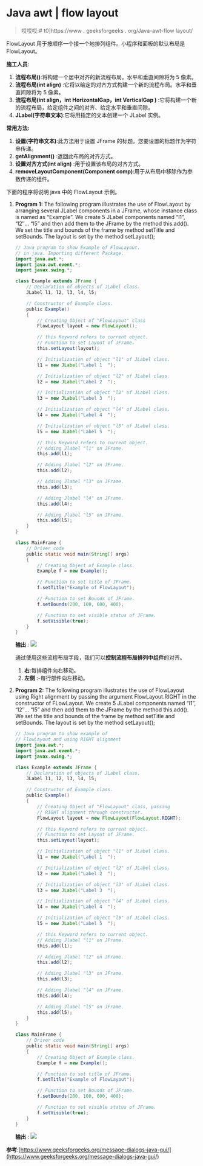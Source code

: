 # Java awt | flow layout

> 哎哎哎:# t0]https://www . geeksforgeeks . org/Java-awt-flow layout/

FlowLayout 用于按顺序一个接一个地排列组件。小程序和面板的默认布局是 FlowLayout。

**施工人员**:

1.  **流程布局()**:将构建一个居中对齐的新流程布局。水平和垂直间隙将为 5 像素。
2.  **流程布局(int align)** :它将以给定的对齐方式构建一个新的流程布局。水平和垂直间隙将为 5 像素。
3.  **流程布局(int align，int HorizontalGap，int VerticalGap )** :它将构建一个新的流程布局，给定组件之间的对齐、给定水平和垂直间隙。
4.  **JLabel(字符串文本)**:它将用指定的文本创建一个 JLabel 实例。

**常用方法:**

1.  **设置(字符串文本)**:此方法用于设置 JFrame 的标题。您要设置的标题作为字符串传递。
2.  **getAlignment()** :返回此布局的对齐方式。
3.  **设置对齐方式(int align)** :用于设置该布局的对齐方式。
4.  **removeLayoutComponent(Component comp)**:用于从布局中移除作为参数传递的组件。

下面的程序将说明 java 中的 FlowLayout 示例。

1.  **Program 1:** The following program illustrates the use of FlowLayout by arranging several JLabel components in a JFrame, whose instance class is named as “Example”. We create 5 JLabel components named “l1”, “l2″… “l5” and then add them to the JFrame by the method this.add(). We set the title and bounds of the frame by method setTitle and setBounds.
    The layout is set by the method setLayout();

    ```java
    // Java program to show Example of FlowLayout.
    // in java. Importing different Package.
    import java.awt.*;
    import java.awt.event.*;
    import javax.swing.*;

    class Example extends JFrame {
        // Declaration of objects of JLabel class.
        JLabel l1, l2, l3, l4, l5;

        // Constructor of Example class.
        public Example()
        {
            // Creating Object of "FlowLayout" class
            FlowLayout layout = new FlowLayout();

            // this Keyword refers to current object.
            // Function to set Layout of JFrame.
            this.setLayout(layout);

            // Initialization of object "l1" of JLabel class.
            l1 = new JLabel("Label 1  ");

            // Initialization of object "l2" of JLabel class.
            l2 = new JLabel("Label 2  ");

            // Initialization of object "l3" of JLabel class.
            l3 = new JLabel("Label 3  ");

            // Initialization of object "l4" of JLabel class.
            l4 = new JLabel("Label 4  ");

            // Initialization of object "l5" of JLabel class.
            l5 = new JLabel("Label 5  ");

            // this Keyword refers to current object.
            // Adding Jlabel "l1" on JFrame.
            this.add(l1);

            // Adding Jlabel "l2" on JFrame.
            this.add(l2);

            // Adding Jlabel "l3" on JFrame.
            this.add(l3);

            // Adding Jlabel "l4" on JFrame.
            this.add(l4);

            // Adding Jlabel "l5" on JFrame.
            this.add(l5);
        }
    }

    class MainFrame {
        // Driver code
        public static void main(String[] args)
        {
            // Creating Object of Example class.
            Example f = new Example();

            // Function to set title of JFrame.
            f.setTitle("Example of FlowLayout");

            // Function to set Bounds of JFrame.
            f.setBounds(200, 100, 600, 400);

            // Function to set visible status of JFrame.
            f.setVisible(true);
        }
    }
    ```

    **输出** :
    ![](img/6095ce47007d7e2a79d34657e4b583ce.png)

    通过使用这些流程布局字段，我们可以**控制流程布局排列中组件**的对齐。
    1) **右**:每排组件向右移动。
    2) **左侧** :-每行部件向左移动。

2.  **Program 2:** The following program illustrates the use of FlowLayout using Right alignment by passing the argument FlowLayout.RIGHT in the constructor of FLowLayout. We create 5 JLabel components named “l1”, “l2″… “l5” and then add them to the JFrame by the method this.add(). We set the title and bounds of the frame by method setTitle and setBounds.
    The layout is set by the method setLayout();

    ```java
    // Java program to show example of
    // FlowLayout and using RIGHT alignment
    import java.awt.*;
    import java.awt.event.*;
    import javax.swing.*;

    class Example extends JFrame {
        // Declaration of objects of JLabel class.
        JLabel l1, l2, l3, l4, l5;

        // Constructor of Example class.
        public Example()
        {
            // Creating Object of "FlowLayout" class, passing
            // RIGHT alignment through constructor.
            FlowLayout layout = new FlowLayout(FlowLayout.RIGHT);

            // this Keyword refers to current object.
            // Function to set Layout of JFrame.
            this.setLayout(layout);

            // Initialization of object "l1" of JLabel class.
            l1 = new JLabel("Label 1  ");

            // Initialization of object "l2" of JLabel class.
            l2 = new JLabel("Label 2  ");

            // Initialization of object "l3" of JLabel class.
            l3 = new JLabel("Label 3  ");

            // Initialization of object "l4" of JLabel class.
            l4 = new JLabel("Label 4  ");

            // Initialization of object "l5" of JLabel class.
            l5 = new JLabel("Label 5  ");

            // this Keyword refers to current object.
            // Adding Jlabel "l1" on JFrame.
            this.add(l1);

            // Adding Jlabel "l2" on JFrame.
            this.add(l2);

            // Adding Jlabel "l3" on JFrame.
            this.add(l3);

            // Adding Jlabel "l4" on JFrame.
            this.add(l4);

            // Adding Jlabel "l5" on JFrame.
            this.add(l5);
        }
    }

    class MainFrame {
        // Driver code
        public static void main(String[] args)
        {
            // Creating Object of Example class.
            Example f = new Example();

            // Function to set title of JFrame.
            f.setTitle("Example of FlowLayout");

            // Function to set Bounds of JFrame.
            f.setBounds(200, 100, 600, 400);

            // Function to set visible status of JFrame.
            f.setVisible(true);
        }
    }
    ```

    **输出** :
    ![](img/537a540916fe4f121e6bf8429f760583.png)

**参考**:[https://www.geeksforgeeks.org/message-dialogs-java-gui/](https://www.geeksforgeeks.org/message-dialogs-java-gui/)